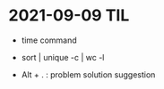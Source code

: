 # 2021-09-09 TIL

- time command 

- sort | unique -c | wc -l

- Alt + . : problem solution suggestion

  